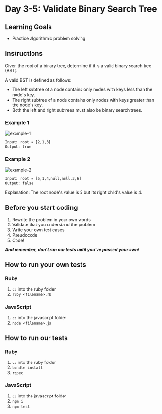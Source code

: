 # Day 3-5: Validate Binary Search Tree

## Learning Goals

- Practice algorithmic problem solving

## Instructions

Given the root of a binary tree, determine if it is a valid binary search tree
(BST).

A valid BST is defined as follows:

- The left subtree of a node contains only nodes with keys less than the node's
  key.
- The right subtree of a node contains only nodes with keys greater than the
  node's key.
- Both the left and right subtrees must also be binary search trees.

### Example 1

![example-1](https://curriculum-content.s3.amazonaws.com/data-structures-and-algorithms/Validate-BST/example-1.png)

```txt
Input: root = [2,1,3]
Output: true
```

### Example 2

![example-2](https://curriculum-content.s3.amazonaws.com/data-structures-and-algorithms/Validate-BST/example-2.png)

```txt
Input: root = [5,1,4,null,null,3,6]
Output: false
```

Explanation: The root node's value is 5 but its right child's value is 4.

## Before you start coding

1. Rewrite the problem in your own words
2. Validate that you understand the problem
3. Write your own test cases
4. Pseudocode
5. Code!

**_And remember, don't run our tests until you've passed your own!_**

## How to run your own tests

### Ruby

1. `cd` into the ruby folder
2. `ruby <filename>.rb`

### JavaScript

1. `cd` into the javascript folder
2. `node <filename>.js`

## How to run our tests

### Ruby

1. `cd` into the ruby folder
2. `bundle install`
3. `rspec`

### JavaScript

1. `cd` into the javascript folder
2. `npm i`
3. `npm test`
